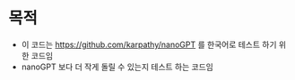 # 목적
* 이 코드는 https://github.com/karpathy/nanoGPT 를 한국어로 테스트 하기 위한 코드임
* nanoGPT 보다 더 작게 돌릴 수 있는지 테스트 하는 코드임
